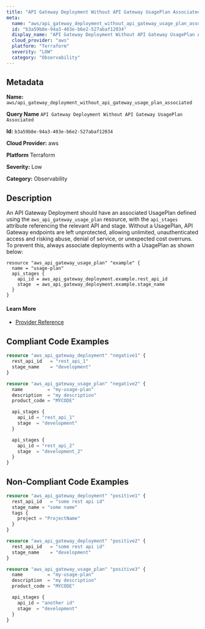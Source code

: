 ```yaml
---
title: "API Gateway Deployment Without API Gateway UsagePlan Associated"
meta:
  name: "aws/api_gateway_deployment_without_api_gateway_usage_plan_associated"
  id: "b3a59b8e-94a3-403e-b6e2-527abaf12034"
  display_name: "API Gateway Deployment Without API Gateway UsagePlan Associated"
  cloud_provider: "aws"
  platform: "Terraform"
  severity: "LOW"
  category: "Observability"
---
```

## Metadata

**Name:** `aws/api_gateway_deployment_without_api_gateway_usage_plan_associated`

**Query Name** `API Gateway Deployment Without API Gateway UsagePlan Associated`

**Id:** `b3a59b8e-94a3-403e-b6e2-527abaf12034`

**Cloud Provider:** aws

**Platform** Terraform

**Severity:** Low

**Category:** Observability

## Description
An API Gateway Deployment should have an associated UsagePlan defined using the `aws_api_gateway_usage_plan` resource, with the `api_stages` attribute referencing the relevant API and stage. Without a UsagePlan, API Gateway endpoints are left unprotected, allowing unlimited, unauthenticated access and risking abuse, denial of service, or unexpected cost overruns. To prevent this, always associate deployments with a UsagePlan as shown below:

```
resource "aws_api_gateway_usage_plan" "example" {
  name = "usage-plan"
  api_stages {
    api_id = aws_api_gateway_deployment.example.rest_api_id
    stage  = aws_api_gateway_deployment.example.stage_name
  }
}
```

#### Learn More

 - [Provider Reference](https://registry.terraform.io/providers/hashicorp/aws/latest/docs/resources/api_gateway_deployment)


## Compliant Code Examples
```terraform
resource "aws_api_gateway_deployment" "negative1" {
  rest_api_id   = "rest_api_1"
  stage_name    = "development"
}

resource "aws_api_gateway_usage_plan" "negative2" {
  name         = "my-usage-plan"
  description  = "my description"
  product_code = "MYCODE"

  api_stages {
    api_id = "rest_api_1"
    stage  = "development"
  }

  api_stages {
    api_id = "rest_api_2"
    stage  = "development_2"
  }
}

```
## Non-Compliant Code Examples
```terraform
resource "aws_api_gateway_deployment" "positive1" {
  rest_api_id   = "some rest api id"
  stage_name = "some name"
  tags {
    project = "ProjectName"
  }
}

resource "aws_api_gateway_deployment" "positive2" {
  rest_api_id   = "some rest api id"
  stage_name    = "development"
}

resource "aws_api_gateway_usage_plan" "positive3" {
  name         = "my-usage-plan"
  description  = "my description"
  product_code = "MYCODE"

  api_stages {
    api_id = "another id"
    stage  = "development"
  }
}

```
